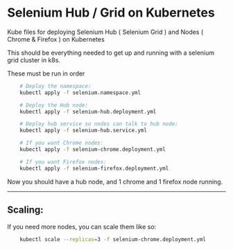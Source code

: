 

# Selenium Hub / Grid on Kubernetes
Kube files for deploying Selenium Hub ( Selenium Grid ) and Nodes ( Chrome & Firefox ) on Kubernetes

This should be everything needed to get up and running with a selenium grid cluster in k8s.

These must be run in order

```bash
	# Deploy the namespace:
	kubectl apply -f selenium.namespace.yml

	# Deploy the Hub node:
	kubectl apply -f selenium-hub.deployment.yml

	# Deploy hub service so nodes can talk to hub node:
	kubectl apply -f selenium-hub.service.yml

	# If you want Chrome nodes:
	kubectl apply -f selenium-chrome.deployment.yml

	# If you want Firefox nodes:
	kubectl apply -f selenium-firefox.deployment.yml
```

Now you should have a hub node, and 1 chrome and 1 firefox node running.

---

## Scaling:

If you need more nodes, you can scale them like so:

```bash
	kubectl scale --replicas=3 -f selenium-chrome.deployment.yml
```

